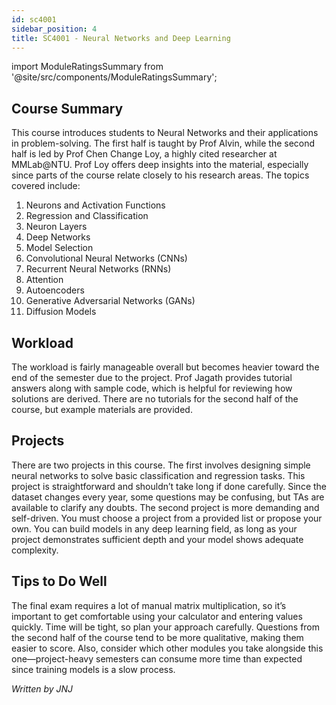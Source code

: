 ```yaml
---
id: sc4001
sidebar_position: 4
title: SC4001 - Neural Networks and Deep Learning
---
```


import ModuleRatingsSummary from '@site/src/components/ModuleRatingsSummary';

<ModuleRatingsSummary 
  lectureClarity={4}
  contentRelevance={5}
  contentDifficulty={4}
  overallWorkload={4}
  teamDependency={4}
/>

## Course Summary

This course introduces students to Neural Networks and their applications in problem-solving. The first half is taught by Prof Alvin, while the second half is led by Prof Chen Change Loy, a highly cited researcher at MMLab@NTU. Prof Loy offers deep insights into the material, especially since parts of the course relate closely to his research areas.
The topics covered include:
1. Neurons and Activation Functions
2. Regression and Classification
3. Neuron Layers
4. Deep Networks
5. Model Selection
6. Convolutional Neural Networks (CNNs)
7. Recurrent Neural Networks (RNNs)
8. Attention
9. Autoencoders
10. Generative Adversarial Networks (GANs)
11. Diffusion Models

## Workload

The workload is fairly manageable overall but becomes heavier toward the end of the semester due to the project. Prof Jagath provides tutorial answers along with sample code, which is helpful for reviewing how solutions are derived. There are no tutorials for the second half of the course, but example materials are provided.

## Projects

There are two projects in this course. The first involves designing simple neural networks to solve basic classification and regression tasks. This project is straightforward and shouldn’t take long if done carefully. Since the dataset changes every year, some questions may be confusing, but TAs are available to clarify any doubts.
The second project is more demanding and self-driven. You must choose a project from a provided list or propose your own. You can build models in any deep learning field, as long as your project demonstrates sufficient depth and your model shows adequate complexity.

## Tips to Do Well

The final exam requires a lot of manual matrix multiplication, so it’s important to get comfortable using your calculator and entering values quickly. Time will be tight, so plan your approach carefully. Questions from the second half of the course tend to be more qualitative, making them easier to score. Also, consider which other modules you take alongside this one—project-heavy semesters can consume more time than expected since training models is a slow process.

*Written by JNJ*
